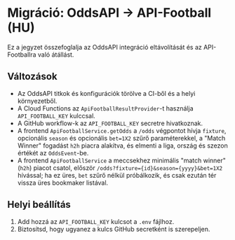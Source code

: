 # Migráció: OddsAPI → API-Football (HU)

Ez a jegyzet összefoglalja az OddsAPI integráció eltávolítását és az API-Footballra való átállást.

## Változások
- Az OddsAPI titkok és konfigurációk törölve a CI-ből és a helyi környezetből.
- A Cloud Functions az `ApiFootballResultProvider`-t használja `API_FOOTBALL_KEY` kulccsal.
- A GitHub workflow-k az `API_FOOTBALL_KEY` secretre hivatkoznak.
- A frontend `ApiFootballService.getOdds` a `/odds` végpontot hívja `fixture`, opcionális `season` és opcionális `bet=1X2` szűrő paraméterekkel, a "Match Winner" fogadást `h2h` piacra alakítva, és elmenti a liga, ország és szezon értékét az `OddsEvent`-be.
- A frontend `ApiFootballService` a meccsekhez minimális "match winner" (`h2h`) piacot csatol, először `/odds?fixture={id}&season={yyyy}&bet=1X2` hívással; ha ez üres, `bet` szűrő nélkül próbálkozik, és csak ezután tér vissza üres bookmaker listával.

## Helyi beállítás
1. Add hozzá az `API_FOOTBALL_KEY` kulcsot a `.env` fájlhoz.
2. Biztosítsd, hogy ugyanez a kulcs GitHub secretként is szerepeljen.
